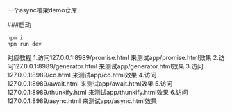 
一个async框架demo仓库

###启动

``` 
npm i 
npm run dev
```

对应教程
1.访问127.0.0.1:8989/promise.html 来测试app/promise.html效果
2.访问127.0.0.1:8989/generator.html 来测试app/generator.html效果
3.访问127.0.0.1:8989/co.html 来测试app/co.html效果
4.访问127.0.0.1:8989/await.html 来测试app/await.html效果
5.访问127.0.0.1:8989/thunkify.html 来测试app/thunkify.html效果
6.访问127.0.0.1:8989/async.html 来测试app/async.html效果

